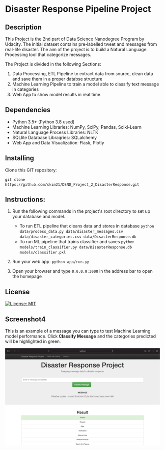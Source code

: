 # Disaster Response Pipeline Project

## Description

This Project is the 2nd part of Data Science Nanodegree Program by Udacity.
The initial dataset contains pre-labelled tweet and messages from real-life disaster. 
The aim of the project is to build a Natural Language Processing tool that categorize messages.

The Project is divided in the following Sections:

1. Data Processing, ETL Pipeline to extract data from source, clean data and save them in a proper databse structure
2. Machine Learning Pipeline to train a model able to classify text message in categories
3. Web App to show model results in real time. 

## Dependencies
* Python 3.5+ (Python 3.8 used)
* Machine Learning Libraries: NumPy, SciPy, Pandas, Sciki-Learn
* Natural Language Process Libraries: NLTK
* SQLlite Database Libraqries: SQLalchemy
* Web App and Data Visualization: Flask, Plotly

## Installing
Clone this GIT repository:
```
git clone https://github.com/skim21/DSND_Project_2_DisasterResponse.git
```

## Instructions:
1. Run the following commands in the project's root directory to set up your database and model.

    - To run ETL pipeline that cleans data and stores in database
        `python data/process_data.py data/disaster_messages.csv data/disaster_categories.csv data/DisasterResponse.db`
    - To run ML pipeline that trains classifier and saves
        `python models/train_classifier.py data/DisasterResponse.db models/classifier.pkl`

2. Run your web app: `python app/run.py`

3. Open your browser and type `0.0.0.0:3000` in the address bar to open the homepage

## License
[![License: MIT](https://img.shields.io/badge/License-MIT-yellow.svg)](https://opensource.org/licenses/MIT)

## Screenshot4

This is an example of a message you can type to test Machine Learning model performance.
Click **Classify Message** and the categories predicted will be highlighted in green.

![Sample Input](screenshots/s4.png)
